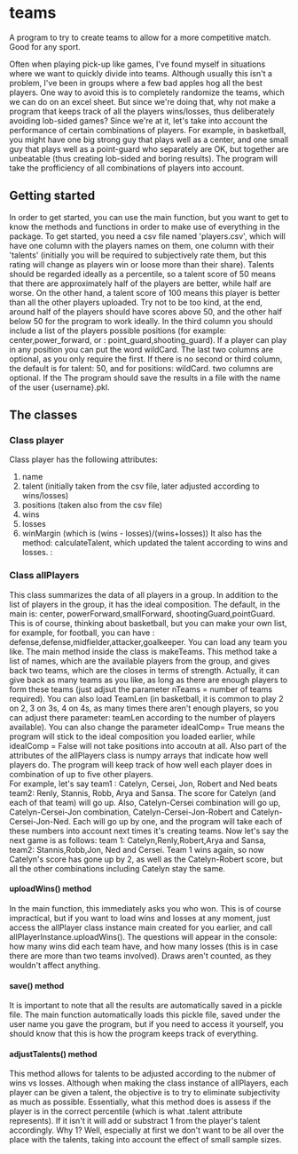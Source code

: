 # teams
A program to try to create teams to allow for a more competitive match. Good for any sport. 

Often when playing pick-up like games, I've found myself in situations where we want to quickly divide into teams. Although usually this isn't a problem, I've been in groups
where a few bad apples hog all the best players. One way to avoid this is to completely randomize the teams, which we can do on an excel sheet. But since we're doing that, 
why not make a program that keeps track of all the players wins/losses, thus deliberately avoiding lob-sided games? Since we're at it, let's take into account the performance 
of certain combinations of players. For example, in basketball, you might have one big strong guy that plays well as a center, and one small guy that plays well as a point-guard
who separately are OK, but together are unbeatable (thus creating lob-sided and boring results). The program will take the profficiency of all combinations of players into account. 

## Getting started 
 In order to get started, you can use the main function, but you want to get to know the methods and functions in order to make use of everything in the package. 
 To get started, you need a csv file named 'players.csv', which will have one column with the players names on them, one column with their 'talents' (initially you will 
 be required to subjectively rate them, but this rating will change as players win or loose more than their share). Talents should be regarded ideally as a percentile, so 
 a talent score of 50 means that there are approximately half of the players are better, while half are worse. On the other hand, a talent score of 100 means this player is
 better than all the other players uploaded. Try not to be too kind, at the end, around half of the players should have scores above 50, and the other half below 50 for the program 
 to work ideally. In the third column you should include a list of the players possible positions (for example: center,power_forward, or : point_guard,shooting_guard). 
 If a player can play in any position you can put the word wildCard. The last two columns are optional, as you only require the first. If there is no second or third column, the
 default is for talent: 50, and for positions: wildCard. 
 two columns are optional. If the 
 The program should save the results in a file with the name of the user {username}.pkl. 
 ## The classes
 ### Class player
 Class player has the following attributes:
 1. name
 2. talent (initially taken from the csv file, later adjusted according to wins/losses)
 3. positions (taken also from the csv file)
 4. wins 
 5. losses
 6. winMargin (which is (wins - losses)/(wins+losses))
 It also has the method: calculateTalent, which updated the talent according to wins and losses. : 
 ### Class allPlayers
 This class summarizes the data of all players in a group. In addition to the list of players in the group, it has the ideal composition.
 The default, in the main is: center, powerForward,smallForward, shootingGuard,pointGuard. This is of course, thinking about basketball, but you can make your own list, for example, for football, you can have : defense,defense,midfielder,attacker,goalkeeper. You can load any team you like. The main method inside the class is 
 makeTeams. This method take a list of names, which are the available players from the group, and gives back two teams, which are the closes in terms of strength. Actually, it can give back as many teams as you like, as long as there are enough players to form these teams (just adjsut the parameter nTeams = number of teams required). You can also load TeamLen (in basketball, it is common to play 2 on 2, 3 on 3s, 4 on 4s, as many times there aren't enough players, so you can adjust there parameter: teamLen according to the number of players available). You can also change the parameter idealComp= True means the program will stick to the ideal composition you loaded earlier, while idealComp = False will not take positions into accoutn at all. 
 Also part of the attributes of the allPlayers class is numpy arrays that indicate how well players do. The program will keep track of how well each player does in combination of up to five other players.  
  For example, let's say team1 : Catelyn, Cersei, Jon, Robert and Ned beats team2: Renly, Stannis, Robb, Arya and Sansa. 
  The score for Catelyn (and each of that team) will go up. Also, Catelyn-Cersei combination will go up, Catelyn-Cersei-Jon combination, Catelyn-Cersei-Jon-Robert and Catelyn-Cersei-Jon-Ned. Each will go up by one, and the program will take each of these numbers into account next times it's creating teams. 
  Now let's say the next game is as follows: team 1: Catelyn,Renly,Robert,Arya and Sansa, team2: Stannis,Robb,Jon, Ned and Cersei. Team 1 wins again, so now Catelyn's score has gone up by 2, as well as the Catelyn-Robert score, but all the other combinations including Catelyn stay the same. 
  #### uploadWins() method
  In the main function, this immediately asks you who won. This is of course impractical, but if you want to load wins and losses at any moment, just access the allPlayer class instance main created for you earlier, and call allPlayerInstance.uploadWins(). The questions will appear in the console: how many wins did each team have, and how many losses (this is in case there are more than two teams involved). Draws aren't counted, as they wouldn't affect anything. 
  #### save() method
  It is important to note that all the results are automatically saved in a pickle file. The main function automatically loads this pickle file, saved under the user name you gave the program, but if you need to access it yourself, you should know that this is how the program keeps track of everything. 
  #### adjustTalents() method
  This method allows for talents to be adjusted according to the nubmer of wins vs losses. Although when making the class instance of allPlayers, each player can be given a talent, the objective is to try to eliminate subjectivity as much as possible. Essentially, what this method does is assess if the player is in the correct percentile (which is what .talent attribute represents). If it isn't it will add or substract 1 from the player's talent accordingly. Why 1? Well, especially at first we don't want to be all over the place with the talents, taking into account the effect of small sample sizes. 
  
 
 
 
